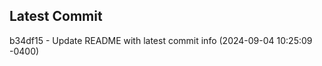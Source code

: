 
## Latest Commit
b34df15 - Update README with latest commit info (2024-09-04 10:25:09 -0400) <Yunxi-Zhou>
